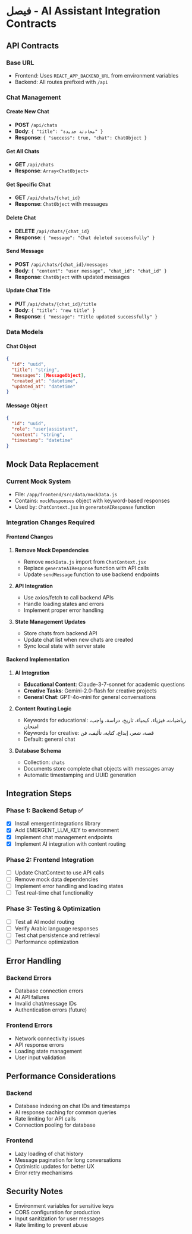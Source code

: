 # فيصل - AI Assistant Integration Contracts

## API Contracts

### Base URL
- Frontend: Uses `REACT_APP_BACKEND_URL` from environment variables
- Backend: All routes prefixed with `/api`

### Chat Management

#### Create New Chat
- **POST** `/api/chats`
- **Body**: `{ "title": "محادثة جديدة" }`
- **Response**: `{ "success": true, "chat": ChatObject }`

#### Get All Chats
- **GET** `/api/chats`
- **Response**: `Array<ChatObject>`

#### Get Specific Chat
- **GET** `/api/chats/{chat_id}`
- **Response**: `ChatObject` with messages

#### Delete Chat
- **DELETE** `/api/chats/{chat_id}`
- **Response**: `{ "message": "Chat deleted successfully" }`

#### Send Message
- **POST** `/api/chats/{chat_id}/messages`
- **Body**: `{ "content": "user message", "chat_id": "chat_id" }`
- **Response**: `ChatObject` with updated messages

#### Update Chat Title
- **PUT** `/api/chats/{chat_id}/title`
- **Body**: `{ "title": "new title" }`
- **Response**: `{ "message": "Title updated successfully" }`

### Data Models

#### Chat Object
```json
{
  "id": "uuid",
  "title": "string",
  "messages": [MessageObject],
  "created_at": "datetime",
  "updated_at": "datetime"
}
```

#### Message Object
```json
{
  "id": "uuid",
  "role": "user|assistant",
  "content": "string",
  "timestamp": "datetime"
}
```

## Mock Data Replacement

### Current Mock System
- File: `/app/frontend/src/data/mockData.js`
- Contains: `mockResponses` object with keyword-based responses
- Used by: `ChatContext.jsx` in `generateAIResponse` function

### Integration Changes Required

#### Frontend Changes
1. **Remove Mock Dependencies**
   - Remove `mockData.js` import from `ChatContext.jsx`
   - Replace `generateAIResponse` function with API calls
   - Update `sendMessage` function to use backend endpoints

2. **API Integration**
   - Use axios/fetch to call backend APIs
   - Handle loading states and errors
   - Implement proper error handling

3. **State Management Updates**
   - Store chats from backend API
   - Update chat list when new chats are created
   - Sync local state with server state

#### Backend Implementation
1. **AI Integration**
   - **Educational Content**: Claude-3-7-sonnet for academic questions
   - **Creative Tasks**: Gemini-2.0-flash for creative projects
   - **General Chat**: GPT-4o-mini for general conversations

2. **Content Routing Logic**
   - Keywords for educational: رياضيات، فيزياء، كيمياء، تاريخ، دراسة، واجب، امتحان
   - Keywords for creative: قصة، شعر، إبداع، كتابة، تأليف، فن
   - Default: general chat

3. **Database Schema**
   - Collection: `chats`
   - Documents store complete chat objects with messages array
   - Automatic timestamping and UUID generation

## Integration Steps

### Phase 1: Backend Setup ✅
- [x] Install emergentintegrations library
- [x] Add EMERGENT_LLM_KEY to environment
- [x] Implement chat management endpoints
- [x] Implement AI integration with content routing

### Phase 2: Frontend Integration
- [ ] Update ChatContext to use API calls
- [ ] Remove mock data dependencies
- [ ] Implement error handling and loading states
- [ ] Test real-time chat functionality

### Phase 3: Testing & Optimization
- [ ] Test all AI model routing
- [ ] Verify Arabic language responses
- [ ] Test chat persistence and retrieval
- [ ] Performance optimization

## Error Handling

### Backend Errors
- Database connection errors
- AI API failures
- Invalid chat/message IDs
- Authentication errors (future)

### Frontend Errors
- Network connectivity issues
- API response errors
- Loading state management
- User input validation

## Performance Considerations

### Backend
- Database indexing on chat IDs and timestamps
- AI response caching for common queries
- Rate limiting for API calls
- Connection pooling for database

### Frontend
- Lazy loading of chat history
- Message pagination for long conversations
- Optimistic updates for better UX
- Error retry mechanisms

## Security Notes
- Environment variables for sensitive keys
- CORS configuration for production
- Input sanitization for user messages
- Rate limiting to prevent abuse